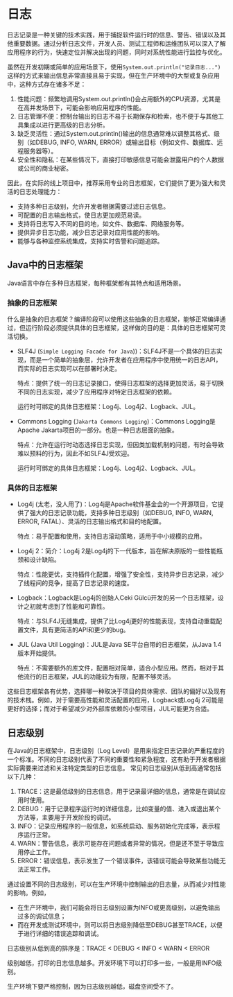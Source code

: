 # 日志

日志记录是一种关键的技术实践，用于捕捉软件运行时的信息、警告、错误以及其他重要数据。通过分析日志文件，开发人员、测试工程师和运维团队可以深入了解应用程序的行为，快速定位并解决出现的问题，同时对系统性能进行监控与优化。

虽然在开发初期或简单的应用场景下，使用`System.out.println("记录日志...")`这样的方式来输出信息非常直接且易于实现，但在生产环境中的大型或复杂应用中，这种方式存在诸多不足：

1. 性能问题：频繁地调用System.out.println()会占用额外的CPU资源，尤其是在高并发场景下，可能会影响应用程序的性能。
2. 日志管理不便：控制台输出的日志不易于长期保存和检索，也不便于与其他工具集成以进行更高级的日志分析。
3. 缺乏灵活性：通过System.out.println()输出的信息通常难以调整其格式、级别（如DEBUG, INFO, WARN, ERROR）或输出目标（例如文件、数据库、远程服务器等）。
4. 安全性和隐私：在某些情况下，直接打印敏感信息可能会泄露用户的个人数据或公司的商业秘密。

因此，在实际的线上项目中，推荐采用专业的日志框架，它们提供了更为强大和灵活的日志处理能力：

- 支持多种日志级别，允许开发者根据需要过滤日志信息。
- 可配置的日志输出格式，使日志更加规范易读。
- 支持将日志写入不同的目的地，如文件、数据库、网络服务等。
- 提供异步日志功能，减少日志记录对应用性能的影响。
- 能够与各种监控系统集成，支持实时告警和问题追踪。

## Java中的日志框架 

Java语言中存在多种日志框架，每种框架都有其特点和适用场景。

### 抽象的日志框架 

什么是抽象的日志框架？编译阶段可以使用这些抽象的日志框架，能够正常编译通过，但运行阶段必须提供具体的日志框架，这样做的目的是：具体的日志框架可灵活切换。

- SLF4J (`Simple Logging Facade for Java`))：SLF4J不是一个具体的日志实现，而是一个简单的抽象层，允许开发者在应用程序中使用统一的日志API，而实际的日志实现可以在部署时决定。

  特点：提供了统一的日志记录接口，使得日志框架的选择更加灵活，易于切换不同的日志实现，减少了应用程序对特定日志框架的依赖。

  运行时可绑定的具体日志框架：Log4j、Log4j2、Logback、JUL。

- Commons Logging (`Jakarta Commons Logging`)：Commons Logging是Apache Jakarta项目的一部分。也是一种日志层面的抽象。

  特点：允许在运行时动态选择日志实现，但因类加载机制的问题，有时会导致难以预料的行为，因此不如SLF4J受欢迎。

  运行时可绑定的具体日志框架：Log4j、Log4j2、Logback、JUL。

### 具体的日志框架

- Log4j (太老，没人用了)：Log4j是Apache软件基金会的一个开源项目，它提供了强大的日志记录功能，支持多种日志级别（如DEBUG, INFO, WARN, ERROR, FATAL）、灵活的日志输出格式和目的地配置。

  特点：易于配置和使用，支持日志滚动策略，适用于中小规模的应用。

- Log4j 2：简介：Log4j 2是Log4j的下一代版本，旨在解决原版的一些性能瓶颈和设计缺陷。

  特点：性能更优，支持插件化配置，增强了安全性，支持异步日志记录，减少了线程间的竞争，提高了日志记录的速度。

- Logback：Logback是Log4j的创始人Ceki Gülcü开发的另一个日志框架，设计之初就考虑到了性能和可靠性。

  特点：与SLF4J无缝集成，提供了比Log4j更好的性能表现，支持自动重载配置文件，具有更简洁的API和更少的bug。

- JUL (Java Util Logging)：JUL是Java SE平台自带的日志框架，从Java 1.4版本开始提供。

  特点：不需要额外的库文件，配置相对简单，适合小型应用。然而，相对于其他流行的日志框架，JUL的功能较为有限，配置不够灵活。

这些日志框架各有优势，选择哪一种取决于项目的具体需求、团队的偏好以及现有的技术栈。例如，对于需要高性能和灵活配置的应用，Logback或Log4j 2可能是更好的选择；而对于希望减少对外部库依赖的小型项目，JUL可能更为合适。

## 日志级别

在Java的日志框架中，日志级别（Log Level）是用来指定日志记录的严重程度的一个标准。不同的日志级别代表了不同的重要性和紧急程度，这有助于开发者根据实际需要来过滤和关注特定类型的日志信息。
常见的日志级别从低到高通常包括以下几种：

1. TRACE：这是最低级别的日志信息，用于记录最详细的信息，通常是在调试应用时使用。
2. DEBUG：用于记录程序运行时的详细信息，比如变量的值、进入或退出某个方法等，主要用于开发阶段的调试。
3. INFO：记录应用程序的一般信息，如系统启动、服务初始化完成等，表示程序运行正常。
4. WARN：警告信息，表示可能存在问题或者异常的情况，但是还不至于导致应用停止工作。
5. ERROR：错误信息，表示发生了一个错误事件，该错误可能会导致某些功能无法正常工作。

通过设置不同的日志级别，可以在生产环境中控制输出的日志量，从而减少对性能的影响。例如，

- 在生产环境中，我们可能会将日志级别设置为INFO或更高级别，以避免输出过多的调试信息；
- 而在开发或测试环境中，则可以将日志级别降低至DEBUG甚至TRACE，以便于进行详细的错误追踪和调试。

日志级别从低到高的排序是：TRACE < DEBUG < INFO < WARN < ERROR

级别越低，打印的日志信息越多。开发环境下可以打印多一些，一般是用INFO级别。

生产环境下要严格控制，因为日志级别越低，磁盘空间受不了。
